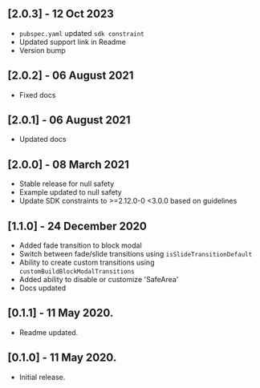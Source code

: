 ## [2.0.3] - 12 Oct 2023
* `pubspec.yaml` updated `sdk constraint`
* Updated support link in Readme
* Version bump

## [2.0.2] - 06 August 2021
* Fixed docs

## [2.0.1] - 06 August 2021
* Updated docs

## [2.0.0] - 08 March 2021
* Stable release for null safety
* Example updated to null safety
* Update SDK constraints to >=2.12.0-0 <3.0.0 based on guidelines

## [1.1.0] - 24 December 2020

* Added fade transition to block modal
* Switch between fade/slide transitions using `isSlideTransitionDefault`
* Ability to create custom transitions using `customBuildBlockModalTransitions`
* Added ability to disable or customize 'SafeArea'
* Docs updated
  
## [0.1.1] - 11 May 2020.

* Readme updated.

## [0.1.0] - 11 May 2020.

* Initial release.

